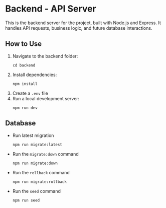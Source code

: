 # Backend - API Server

This is the backend server for the project, built with Node.js and Express. It handles API requests, business logic, and future database interactions.

## How to Use

1. Navigate to the backend folder:
   ```
   cd backend
   ```
2. Install dependencies:
   ```
   npm install
   ```
3. Create a `.env` file
4. Run a local development server:
   ```
   npm run dev
   ```

## Database

- Run latest migration
  ```
  npm run migrate:latest
  ```
- Run the `migrate:down` command
  ```
  npm run migrate:down
  ```
- Run the `rollback` command
  ```
  npm run migrate:rollback
  ```
- Run the `seed` command
  ```
  npm run seed
  ```
